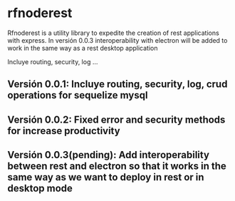 # rfnoderest
Rfnoderest is a utility library to expedite the creation of rest applications with express. In versión 0.0.3 interoperability with electron will be added to work in the same way as a rest desktop application

Incluye routing, security, log ...

## Versión 0.0.1: Incluye routing, security, log, crud operations for sequelize mysql
## Versión 0.0.2: Fixed error and security methods for increase productivity
## Versión 0.0.3(pending): Add interoperability between rest and electron so that it works in the same way as we want to deploy in rest or in desktop mode

